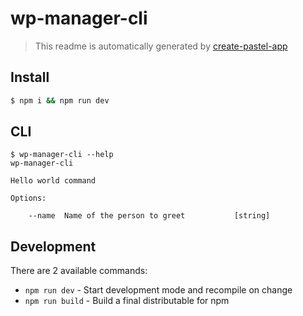 # wp-manager-cli

> This readme is automatically generated by [create-pastel-app](https://github.com/vadimdemedes/create-pastel-app)


## Install

```bash
$ npm i && npm run dev
```


## CLI

```
$ wp-manager-cli --help
wp-manager-cli

Hello world command

Options:

	--name  Name of the person to greet           [string]
```


## Development

There are 2 available commands:

- `npm run dev` - Start development mode and recompile on change
- `npm run build` - Build a final distributable for npm

